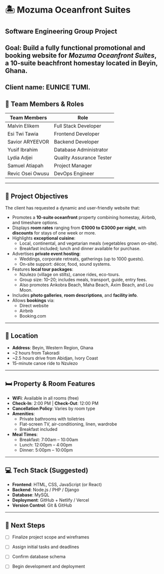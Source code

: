# 🏝️ Mozuma Oceanfront Suites

**Software Engineering Group Project**  
---
**Goal:** Build a fully functional promotional and booking website for *Mozuma Oceanfront Suites*, a 10-suite beachfront homestay located in Beyin, Ghana.
---
Client name: EUNICE TUMI.
---

## 👥 Team Members & Roles

|Team Members      | Role                    |
|------------------|-------------------------|
| Malvin Elikem    | Full Stack Developer    |
| Esi Twi Tawia    | Frontend Developer      |
| Savior ARYEEVOR  | Backend Developer       |
| Yusif Ibrahim    | Database Administrator  |
| Lydia Adjei      | Quality Assurance Tester|
| Samuel Atiapah   | Project Manager         |
| Revic Osei Owusu | DevOps Engineer         |

---

## 🎯 Project Objectives

The client has requested a dynamic and user-friendly website that:

- Promotes a **10-suite oceanfront** property combining homestay, Airbnb, and timeshare options.
- Displays **room rates** ranging from **₵1000 to ₵3000 per night**, with **discounts** for stays of one week or more.
- Highlights **exceptional cuisine**:
  - Local, continental, and vegetarian meals (vegetables grown on-site).
  - Breakfast included; lunch and dinner available for purchase.
- Advertises **private event hosting**:
  - Weddings, corporate retreats, gatherings (up to 1000 guests).
  - On-site support: décor, food, sound systems.
- Features **local tour packages**:
  - Nzulezo (village on stilts), canoe rides, eco-tours.
  - Group size: 10–20; includes meals, transport, guide, entry fees.
  - Also promotes Ankobra Beach, Maha Beach, Axim Beach, and Lou Moon.
- Includes **photo galleries**, **room descriptions**, and **facility info**.
- Allows **bookings** via:
  - Direct website
  - Airbnb
  - Booking.com

---

## 📍 Location

- **Address**: Beyin, Western Region, Ghana  
- ~2 hours from Takoradi  
- ~2.5 hours drive from Abidjan, Ivory Coast  
- 15-minute canoe ride to Nzulezo

---

## 🛏️ Property & Room Features

- **WiFi**: Available in all rooms (free)
- **Check-In**: 2:00 PM | **Check-Out**: 12:00 PM
- **Cancellation Policy**: Varies by room type
- **Amenities**:
  - Private bathrooms with toiletries
  - Flat-screen TV, air-conditioning, linen, wardrobe
  - Breakfast included
- **Meal Times**:
  - Breakfast: 7:00am – 10:00am
  - Lunch: 12:00pm – 4:00pm
  - Dinner: 5:00pm – 10:00pm

---

## 💻 Tech Stack (Suggested)

- **Frontend**: HTML, CSS, JavaScript (or React)
- **Backend**: Node.js / PHP / Django
- **Database**: MySQL
- **Deployment**: GitHub + Netlify / Vercel
- **Version Control**: Git & GitHub

---

## 📌 Next Steps

- [ ] Finalize project scope and wireframes
- [ ] Assign initial tasks and deadlines
- [ ] Confirm database schema
- [ ] Begin development and deployment

